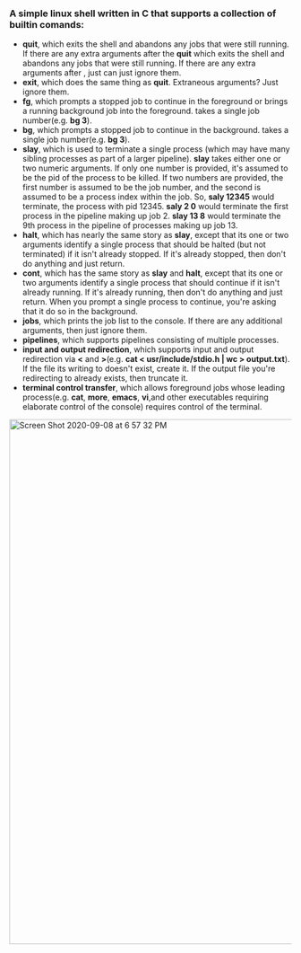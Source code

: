 ### A simple linux shell written in C that supports a collection of builtin comands:
* **quit**, which exits the shell and abandons any jobs that were still running. If there are any extra arguments after the **quit** which exits the shell and abandons any jobs that were still running. If there are any extra arguments after , just can just ignore them. 
* **exit**, which does the same thing as **quit**. Extraneous arguments? Just ignore them.
* **fg**, which prompts a stopped job to continue in the foreground or brings a running background job into the foreground. takes a single job number(e.g. **bg 3**).
* **bg**, which prompts a stopped job to continue in the background. takes a single job number(e.g. **bg 3**). 
* **slay**, which is used to terminate a single process (which may have many sibling processes as part of a larger pipeline). **slay** takes either one or two numeric arguments. If only one number is provided, it's assumed to be the pid of the process to be killed. If two numbers are provided, the first number is assumed to be the job number, and the second is assumed to be a process index within the job.  So, **saly 12345** would terminate, the process with pid 12345. **saly 2 0** would terminate the first process in the pipeline making up job 2. **slay 13 8** would terminate the 9th process in the pipeline of processes making up job 13. 
* **halt**, which has nearly the same story as **slay**, except that its one or two arguments identify a single process that should be halted (but not terminated) if it isn't already stopped. If it's already stopped, then don't do anything and just return.
* **cont**, which has the same story as **slay** and **halt**, except that its one or two arguments identify a single process that should continue if it isn't already running. If it's already running, then don't do anything and just return. When you prompt a single process to continue, you're asking that it do so in the background.
* **jobs**, which prints the job list to the console. If there are any additional arguments, then just ignore them.
* **pipelines**, which supports pipelines consisting of multiple processes.
* **input and output redirection**, which supports input and output redirection via **<** and **>**(e.g. **cat < usr/include/stdio.h | wc > output.txt**). If the file its writing to doesn't exist, create it. If the output file you're redirecting to already exists, then truncate it. 
* **terminal control transfer**, which allows foreground jobs whose leading process(e.g. **cat**, **more**, **emacs**, **vi**,and other executables requiring elaborate control of the console) requires control of the terminal. 


<img width="935" alt="Screen Shot 2020-09-08 at 6 57 32 PM" src="https://user-images.githubusercontent.com/55666152/92545625-66b33400-f205-11ea-9d1b-2b18d76b8dac.png">

